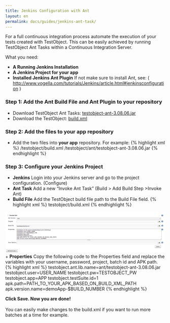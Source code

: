 ```yaml
---
title: Jenkins Configuration with Ant
layout: en
permalink: docs/guides/jenkins-ant-task/
---
```


For a full continuous integration process automate the execution of your tests created with TestObject. This can be easily achieved by running TestObject Ant Tasks within a Continuous Integration Server.

What you need:

+ <strong>A Running Jenkins Installation</strong>
+ <strong>A Jenkins Project for your app</strong>
+ <strong>Installed Jenkins Ant Plugin</strong> If not make sure to install Ant, see: ( <a href="http://www.vogella.com/tutorials/Jenkins/article.html#jenkinsconfiguration" target="_blank">http://www.vogella.com/tutorials/Jenkins/article.html#jenkinsconfiguration</a> )


<h3 id="step1">Step 1: Add the Ant Build File and Ant Plugin to your repository</h3>

+ Download TestObject Ant Tasks: <a href="/attachments/guide/ant-task/testobject-ant-3.08.06.jar" target="_blank">testobject-ant-3.08.06.jar</a>
+ Download the TestObject: <a href="https://raw2.github.com/testobject/calculator/master/testobject/build.xml" target="_blank">build.xml</a>

<h3 id="step2">Step 2: Add the files to your app repository</h3>

+ Add the two files into <strong>your app</strong> repository. For example:
{% highlight xml %}
/testobject/build.xml
/testobject/ant/testobject-ant-3.08.06.jar
{% endhighlight %}

<h3 id="step3">Step 3: Configure your Jenkins Project</h3>

+ <strong>Jenkins</strong>
Login into your Jenkins server and go to the project configuration. (Configure)
+ <strong>Ant Task</strong>
Add a new “Invoke Ant Task” (Build > Add Build Step >Invoke Ant)
+ <strong>Build File</strong>
Add the TestObject build file path to the Build File field.
{% highlight xml %}
testobject/build.xml
{% endhighlight %}

<img class="center shadow" src="/img/guides/jenkins-ant-config.png">
+ <strong>Properties</strong>
Copy the following code to the Properties field and replace the variables with your username, password, project, batch id and APK path.
{% highlight xml %}
testobject.ant.lib.name=ant/testobject-ant-3.08.06.jar
testobject.user=USER_NAME
testobject.pw=TESTOBJECT_PW
testobject.app=APP
testobject.testSuite.id=1
apk.path=PATH_TO_YOUR_APK_BASED_ON_BUILD_XML_PATH
apk.version.name=demoApp-$BUILD_NUMBER
{% endhighlight %}



<strong>Click Save. Now you are done!</strong></br></br>
You can easily make changes to the build.xml if you want to run more batches at a time for example.

